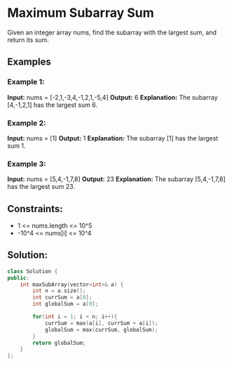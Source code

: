 # Maximum Subarray Sum

Given an integer array nums, find the subarray with the largest sum, and return its sum.

## Examples

### Example 1:

**Input:** nums = [-2,1,-3,4,-1,2,1,-5,4]
**Output:** 6
**Explanation:** The subarray [4,-1,2,1] has the largest sum 6.

### Example 2:

**Input:** nums = [1]
**Output:** 1
**Explanation:** The subarray [1] has the largest sum 1.

### Example 3:

**Input:** nums = [5,4,-1,7,8]
**Output:** 23
**Explanation:** The subarray [5,4,-1,7,8] has the largest sum 23.

## Constraints:

- 1 <= nums.length <= 10^5
- -10^4 <= nums[i] <= 10^4

## Solution:

```cpp
class Solution {
public:
    int maxSubArray(vector<int>& a) {
        int n = a.size();
        int currSum = a[0];
        int globalSum = a[0];

        for(int i = 1; i < n; i++){
            currSum = max(a[i], currSum + a[i]);
            globalSum = max(currSum, globalSum);
        }
        return globalSum;
    }
};